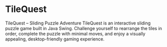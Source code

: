 # TileQuest
TileQuest – Sliding Puzzle Adventure TileQuest is an interactive sliding puzzle game built in Java Swing. Challenge yourself to rearrange the tiles in order, complete the puzzle with minimal moves, and enjoy a visually appealing, desktop-friendly gaming experience.
